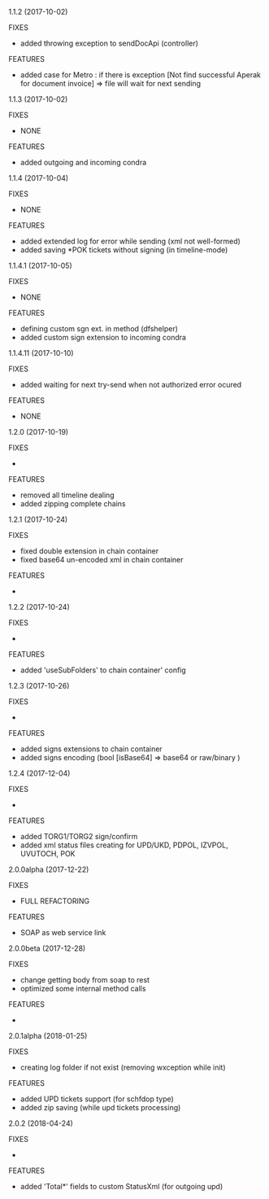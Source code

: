 1.1.2 (2017-10-02)

FIXES
 
* added throwing exception to sendDocApi (controller)
 
FEATURES
 
* added case for Metro : if there is exception [Not find successful Aperak for document invoice] => file will wait for next sending

1.1.3 (2017-10-02)

FIXES
 
* NONE
 
FEATURES
 
* added outgoing and incoming condra

1.1.4 (2017-10-04)

FIXES
 
* NONE
 
FEATURES
 
* added extended log for error while sending (xml not well-formed)
* added saving *POK tickets without signing (in timeline-mode)

1.1.4.1 (2017-10-05)

FIXES
 
* NONE
 
FEATURES
 
* defining custom sgn ext. in method (dfshelper)
* added custom sign extension to incoming condra

1.1.4.11 (2017-10-10)

FIXES
 
* added waiting for next try-send when not authorized error ocured
 
FEATURES
 
* NONE

1.2.0 (2017-10-19)

FIXES
 
* 
 
FEATURES
 
* removed all timeline dealing
* added zipping complete chains

1.2.1 (2017-10-24)

FIXES
 
* fixed double extension in chain container
* fixed base64 un-encoded xml in chain container
 
FEATURES
 
*

1.2.2 (2017-10-24)

FIXES
 
*

FEATURES
 
* added 'useSubFolders' to chain container' config

1.2.3 (2017-10-26)

FIXES
 
*

FEATURES
 
* added signs extensions to chain container
* added signs encoding (bool [isBase64] => base64 or raw/binary ) 

1.2.4 (2017-12-04)

FIXES
 
*

FEATURES
 
* added TORG1/TORG2 sign/confirm
* added xml status files creating for UPD/UKD, PDPOL, IZVPOL, UVUTOCH, POK

2.0.0alpha (2017-12-22)

FIXES
 
* FULL REFACTORING

FEATURES
 
* SOAP as web service link

2.0.0beta (2017-12-28)

FIXES
 
* change getting body from soap to rest
* optimized some internal method calls

FEATURES
 
*

2.0.1alpha (2018-01-25)

FIXES
 
* creating log folder if not exist (removing wxception while init)

FEATURES
 
* added UPD tickets support (for schfdop type)
* added zip saving (while upd tickets processing)

2.0.2 (2018-04-24)

FIXES
 
* 

FEATURES
 
* added 'Total*' fields to custom StatusXml (for outgoing upd)
